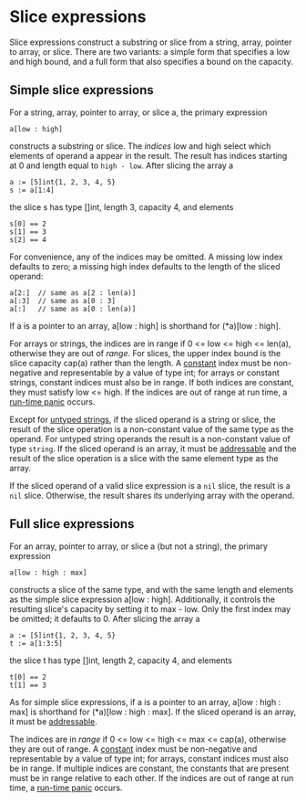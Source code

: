 # Slice expressions

Slice expressions construct a substring or slice from a string, array, pointer to array, or slice. There are two variants: a simple form that specifies a low and high bound, and a full form that also specifies a bound on the capacity.

## Simple slice expressions

For a string, array, pointer to array, or slice a, the primary expression

    a[low : high]
    

constructs a substring or slice. The *indices* low and high select which elements of operand a appear in the result. The result has indices starting at 0 and length equal to `high - low`. After slicing the array a

    a := [5]int{1, 2, 3, 4, 5}
    s := a[1:4]
    

the slice s has type []int, length 3, capacity 4, and elements

    s[0] == 2
    s[1] == 3
    s[2] == 4
    

For convenience, any of the indices may be omitted. A missing low index defaults to zero; a missing high index defaults to the length of the sliced operand:

    a[2:]  // same as a[2 : len(a)]
    a[:3]  // same as a[0 : 3]
    a[:]   // same as a[0 : len(a)]
    

If a is a pointer to an array, a[low : high] is shorthand for (*a)[low : high].

For arrays or strings, the indices are in range if 0 <= low <= high <= len(a), otherwise they are out of *range*. For slices, the upper index bound is the slice capacity cap(a) rather than the length. A [constant](/Constants/) index must be non-negative and representable by a value of type int; for arrays or constant strings, constant indices must also be in range. If both indices are constant, they must satisfy low <= high. If the indices are out of range at run time, a [run-time panic](/Run-time%20panics/) occurs.

Except for [untyped strings](/Constatns/), if the sliced operand is a string or slice, the result of the slice operation is a non-constant value of the same type as the operand. For untyped string operands the result is a non-constant value of type `string`. If the sliced operand is an array, it must be [addressable](/Expressions/address_operators.html) and the result of the slice operation is a slice with the same element type as the array.

If the sliced operand of a valid slice expression is a `nil` slice, the result is a `nil` slice. Otherwise, the result shares its underlying array with the operand.

## Full slice expressions

For an array, pointer to array, or slice a (but not a string), the primary expression

    a[low : high : max]
    

constructs a slice of the same type, and with the same length and elements as the simple slice expression a[low : high]. Additionally, it controls the resulting slice's capacity by setting it to max - low. Only the first index may be omitted; it defaults to 0. After slicing the array a

    a := [5]int{1, 2, 3, 4, 5}
    t := a[1:3:5]
    

the slice t has type []int, length 2, capacity 4, and elements

    t[0] == 2
    t[1] == 3
    

As for simple slice expressions, if a is a pointer to an array, a[low : high : max] is shorthand for (*a)[low : high : max]. If the sliced operand is an array, it must be [addressable](/Expressions/address_operators.html).

The indices are in *range* if 0 <= low <= high <= max <= cap(a), otherwise they are out of range. A [constant](/Constants/) index must be non-negative and representable by a value of type int; for arrays, constant indices must also be in range. If multiple indices are constant, the constants that are present must be in range relative to each other. If the indices are out of range at run time, a [run-time panic](/Run-time%20panics/) occurs.